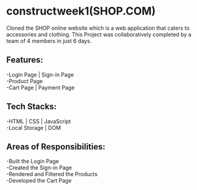 # constructweek1(SHOP.COM) <br />
Cloned the SHOP online website which is a web
application that caters to accessories and clothing.
This Project was collaboratively completed by a
team of 4 members in just 6 days.<br />

## Features:<br />
-Login Page | Sign-in Page<br />
-Product Page<br />
-Cart Page | Payment Page<br />

## Tech Stacks:<br />
-HTML | CSS | JavaScript<br />
-Local Storage | DOM<br />

## Areas of Responsibilities:<br />
-Built the Login Page<br />
-Created the Sign-in Page<br />
-Rendered and Filtered the Products<br />
-Developed the Cart Page<br />
